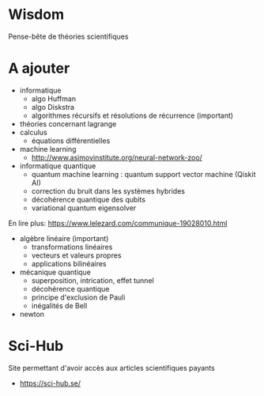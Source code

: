 # Wisdom
Pense-bête de théories scientifiques

# A ajouter 
- informatique
  - algo Huffman
  - algo Diskstra
  - algorithmes récursifs et résolutions de récurrence (important)
- théories concernant lagrange
- calculus
  - équations différentielles
- machine learning
  - http://www.asimovinstitute.org/neural-network-zoo/
- informatique quantique
  - quantum machine learning : quantum support vector machine (Qiskit AI)
  - correction du bruit dans les systèmes hybrides
  - décohérence quantique des qubits
  - variational quantum eigensolver

En lire plus: https://www.lelezard.com/communique-19028010.html
- algèbre linéaire (important)
  - transformations linéaires
  - vecteurs et valeurs propres
  - applications bilinéaires
- mécanique quantique
  - superposition, intrication, effet tunnel 
  - décohérence quantique
  - principe d'exclusion de Pauli
  - inégalités de Bell
- newton 

# Sci-Hub
Site permettant d'avoir accès aux articles scientifiques payants 
- https://sci-hub.se/
